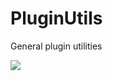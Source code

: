 # PluginUtils
General plugin utilities

[![](https://jitpack.io/v/Acablade/PluginUtils.svg)](https://jitpack.io/#Acablade/PluginUtils)
